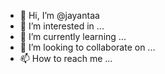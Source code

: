 - 👋 Hi, I’m @jayantaa
- 👀 I’m interested in ...
- 🌱 I’m currently learning ...
- 💞️ I’m looking to collaborate on ...
- 📫 How to reach me ...

<!---
jayantaa/jayantaa is a ✨ special ✨ repository because its `README.md` (this file) appears on your GitHub profile.
You can click the Preview link to take a look at your changes.
--->
